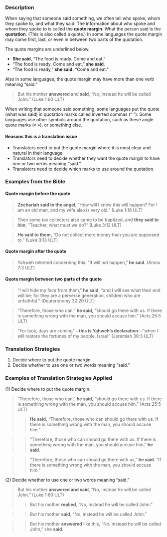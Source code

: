 


### Description

When saying that someone said something, we often tell who spoke, whom they spoke to, and what they said. The information about who spoke and whom they spoke to is called the **quote margin**. What the person said is the **quotation**. (This is also called a quote.) In some languages the quote margin may come first, last, or even in between two parts of the quotation.

The quote margins are underlined below.

* **She said**, “The food is ready. Come and eat.”
* “The food is ready. Come and eat,” **she said**.
* “The food is ready,” **she said.** “Come and eat."

Also in some languages, the quote margin may have more than one verb meaning “said.”

> But his mother **answered** and **said**, “No, instead he will be called John.” (Luke 1:60 ULT)

When writing that someone said something, some languages put the quote (what was said) in quotation marks called inverted commas (“ “). Some languages use other symbols around the quotation, such as these angle quote marks (« »), or something else.

#### Reasons this is a translation issue

* Translators need to put the quote margin where it is most clear and natural in their language.
* Translators need to decide whether they want the quote margin to have one or two verbs meaning “said.”
* Translators need to decide which marks to use around the quotation.

### Examples from the Bible

#### Quote margin before the quote

> **Zechariah said to the angel**, “How will I know this will happen? For I am an old man, and my wife also is very old.” (Luke 1:18 ULT)
  
> Then some tax collectors also came to be baptized, and **they said to him**, “Teacher, what must we do?” (Luke 3:12 ULT) 
  
> **He said to them,** “Do not collect more money than you are supposed to.” (Luke 3:13 ULT)

#### Quote margin after the quote

> Yahweh relented concerning this. “It will not happen,” **he said**. (Amos 7:3 ULT)

#### Quote margin between two parts of the quote

> “I will hide my face from them,” **he said,** “and I will see what their end will be; for they are a perverse generation, children who are unfaithful.” (Deuteronomy 32:20 ULT)
  
> “Therefore, those who can,” **he said,** “should go there with us. If there is something wrong with the man, you should accuse him.” (Acts 25:5 ULT) 
  
> “For look, days are coming”—**this is Yahweh’s declaration**—”when I will restore the fortunes of my people, Israel” (Jeremiah 30:3 ULT)


### Translation Strategies

1. Decide where to put the quote margin.
1. Decide whether to use one or two words meaning “said.”

### Examples of Translation Strategies Applied

(1) Decide where to put the quote margin.

> ”Therefore, those who can,” **he said,** “should go there with us. If there is something wrong with the man, you should accuse him.” (Acts 25:5 ULT)  
>> **He said,** “Therefore, those who can should go there with us. If there is something wrong with the man, you should accuse him.”
  
>> “Therefore, those who can should go there with us. If there is something wrong with the man, you should accuse him,” **he said**.
  
>> “Therefore, those who can should go there with us,” **he said.** “If there is something wrong with the man, you should accuse him.”

(2) Decide whether to use one or two words meaning “said.”

> But his mother **answered and said**, “No, instead he will be called John.” (Luke 1:60 ULT)  
>> But his mother **replied**, “No, instead he will be called John.”
  
>> But his mother **said**, “No, instead he will be called John.”
  
>> But his mother **answered** like this, “No, instead he will be called John,” she **said**.


